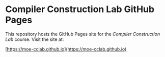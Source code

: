 # Compiler Construction Lab GitHub Pages

This repository hosts the GitHub Pages site 
for the *Compiler Construction Lab* course. 
Visit the site at:

[https://moe-cclab.github.io](https://moe-cclab.github.io)
